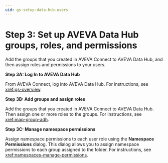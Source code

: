 ```yaml
---
uid: gs-setup-data-hub-users
---
```


# Step 3: Set up AVEVA Data Hub groups, roles, and permissions

Add the groups that you created in AVEVA Connect to AVEVA Data Hub, and then assign roles and permissions to your users.

**Step 3A: Log In to AVEVA Data Hub**

From AVEVA Connect, log into AVEVA Data Hub. For instructions, see <xref:gs-overview>.

**Step 3B: Add groups and assign roles**

Add the groups that you created in AVEVA Connect to AVEVA Data Hub. Then assign one or more roles to the groups. For instructions, see <xref:map-group-adh>.

**Step 3C: Manage namespace permissions**

Assign namespace permissions to each user role using the **Namespace Permissions** dialog. This dialog allows you to assign namespace permissions to each group assigned to the folder. For instructions, see <xref:namespaces-manage-permissions>.

